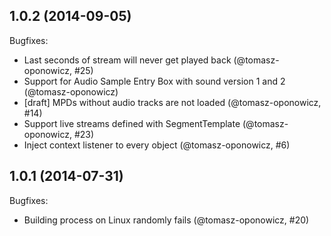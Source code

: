 ## 1.0.2 (2014-09-05)

Bugfixes:

  - Last seconds of stream will never get played back (@tomasz-oponowicz, #25)
  - Support for Audio Sample Entry Box with sound version 1 and 2 (@tomasz-oponowicz)
  - [draft] MPDs without audio tracks are not loaded (@tomasz-oponowicz, #14)
  - Support live streams defined with SegmentTemplate (@tomasz-oponowicz, #23)
  - Inject context listener to every object (@tomasz-oponowicz, #6)

## 1.0.1 (2014-07-31)

Bugfixes:

  - Building process on Linux randomly fails (@tomasz-oponowicz, #20)
